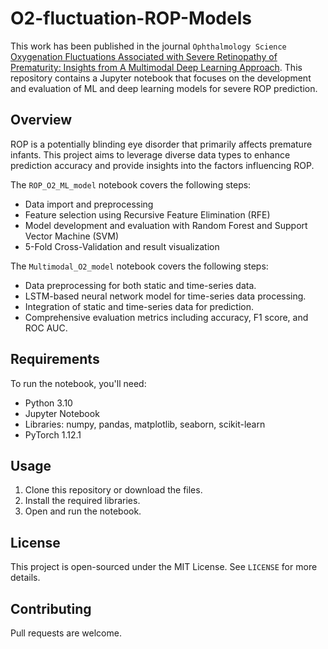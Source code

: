 # O2-fluctuation-ROP-Models

This work has been published in the journal `Ophthalmology Science` [Oxygenation Fluctuations Associated with Severe Retinopathy of Prematurity: Insights from A Multimodal Deep Learning Approach](https://www.ophthalmologyscience.org/article/S2666-9145(23)00149-5/fulltext). This repository contains a Jupyter notebook that focuses on the development and evaluation of ML and deep learning models for severe ROP prediction.

## Overview

ROP is a potentially blinding eye disorder that primarily affects premature infants. This project aims to leverage diverse data types to enhance prediction accuracy and provide insights into the factors influencing ROP.

The `ROP_O2_ML_model` notebook covers the following steps:
- Data import and preprocessing
- Feature selection using Recursive Feature Elimination (RFE)
- Model development and evaluation with Random Forest and Support Vector Machine (SVM)
- 5-Fold Cross-Validation and result visualization

The `Multimodal_O2_model` notebook covers the following steps:
- Data preprocessing for both static and time-series data.
- LSTM-based neural network model for time-series data processing.
- Integration of static and time-series data for prediction.
- Comprehensive evaluation metrics including accuracy, F1 score, and ROC AUC.

## Requirements

To run the notebook, you'll need:
- Python 3.10
- Jupyter Notebook
- Libraries: numpy, pandas, matplotlib, seaborn, scikit-learn
- PyTorch 1.12.1

## Usage

1. Clone this repository or download the files.
2. Install the required libraries.
3. Open and run the notebook.

## License

This project is open-sourced under the MIT License. See `LICENSE` for more details.

## Contributing

Pull requests are welcome. 

